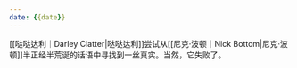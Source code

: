 ```yaml
---
date: {{date}}
---
```

[[哒哒达利｜Darley Clatter|哒哒达利]]尝试从[[尼克·波顿｜Nick Bottom|尼克·波顿]]半正经半荒诞的话语中寻找到一丝真实。当然，它失败了。